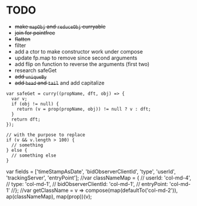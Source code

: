 # TODO

* ~~make `mapObj` and `reduceObj` curryable~~
* ~~join for pointfree~~
* ~~flatten~~
* filter
* add a ctor to make constructor work under compose
* update fp.map to remove since second arguments
* add flip on function to reverse the arguments (first two)
* research safeGet
* ~~add `uniqueBy`~~
* ~~add `head` and `tail`~~ and add capitalize
```
var safeGet = curry((propName, dft, obj) => {
  var v;
  if (obj != null) {
    return (v = prop(propName, obj)) != null ? v : dft;
  }
  return dft;
});

// with the purpose to replace
if (v && v.length > 100) {
  // something
} else {
  // something else
}
```
var fields = ['timeStampAsDate', 'bidObserverClientId', 'type', 'userId', 'trackingServer', 'entryPoint'];
//var classNameMap = {
//  userId: 'col-md-4',
//  type: 'col-md-1',
//  bidObserverClientId: 'col-md-1',
//  entryPoint: 'col-md-1'
//};
//var getClassName = v => compose(map(defaultTo('col-md-2')), ap(classNameMap), map(prop))(v);
```
